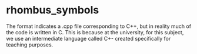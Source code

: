 # rhombus_symbols
The format indicates a .cpp file corresponding to C++, but in reality much of the code is written in C. This is because at the university, for this subject, we use an intermediate language called C+- created specifically for teaching purposes.

